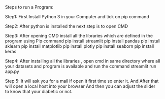 Steps to run a Program:

Step1:
First Install Python 3 in your Computer and tick on pip command

Step2:
After python is installed the next step is to open CMD

Step3:
After opening CMD install all the libraries which are defined in the program using Pip command
pip install streamlit
pip install pandas
pip install sklearn
pip install matplotlib
pip install plotly
pip install seaborn
pip install keras

Step4:
After installing all the libraries , open cmd in same directory where all your datasets and program is available and run the command
streamlit run app.py

Step 5:
It will ask you for a mail if open it first time so enter it.
And After that will open a local host into your browser
And then you can adjust the slider to know that your diabetic or not.

 




